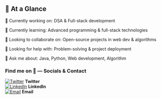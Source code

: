 ## 💫 **At a Glance**

🔭 Currently working on: DSA & Full-stack development

🌱 Currently learning: Advanced programming & full-stack technologies

👯 Looking to collaborate on: Open-source projects in web dev & algorithms

🤔 Looking for help with: Problem-solving & project deployment

💬 Ask me about: Java, Python, Web development, Algorithm

### Find me on 🔗 — Socials & Contact

[![Twitter](https://img.icons8.com/ios-filled/24/1DA1F2/twitter.png)](https://x.com/saiharini_0910)  **Twitter**  
[![LinkedIn](https://img.icons8.com/ios-filled/24/0077B5/linkedin.png)](https://www.linkedin.com/in/sai-harini-monapati-09ab67270)  **LinkedIn**  
[![Email](https://img.icons8.com/ios-filled/24/D14836/new-post.png)](mailto:saiharinimonapati@gmail.com)  **Email**

